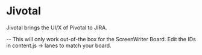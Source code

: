 Jivotal
=======================
Jivotal brings the UI/X of Pivotal to JIRA.

--
This will only work out-of-the box for the ScreenWriter Board. 
Edit the IDs in content.js -> lanes to match your board.